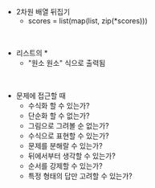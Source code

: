 * 2차원 배열 뒤집기
  * scores = list(map(list, zip(*scores)))

<br>

* 리스트의 *
  * "원소 원소" 식으로 출력됨
  

<br>

* 문제에 접근할 때
  * 수식화 할 수 있는가?
  * 단순화 할 수 없는가?
  * 그림으로 그려볼 순 없는가?
  * 수식으로 표현할 수 있는가?
  * 문제를 분해랄 수 있는가?
  * 뒤에서부터 생각할 수 있는가?
  * 순서를 강제할 수 있는가?
  * 특정 형태의 답만 고려할 수 있는가?
